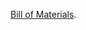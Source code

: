 [Bill of Materials](https://docs.google.com/spreadsheets/d/1W24R3OoscSIzm3oZmCBqtPjSJpnDwYFZT_ywmEXZiCY/edit#gid=0).
